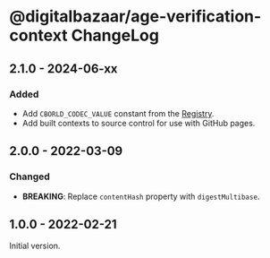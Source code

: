 # @digitalbazaar/age-verification-context ChangeLog

## 2.1.0 - 2024-06-xx

### Added
- Add `CBORLD_CODEC_VALUE` constant from the
  [Registry](https://json-ld.github.io/cbor-ld-spec/#term-codec-registry).
- Add built contexts to source control for use with GitHub pages.

## 2.0.0 - 2022-03-09

### Changed
- **BREAKING**: Replace `contentHash` property with `digestMultibase`.

## 1.0.0 - 2022-02-21

Initial version.
